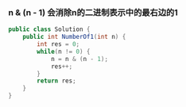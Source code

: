 ### n & (n - 1) 会消除n的二进制表示中的最右边的1

```java
public class Solution {
    public int NumberOf1(int n) {
        int res = 0;
        while(n != 0) {
            n = n & (n - 1);
            res++;
        }
        return res;
    }
}
```
